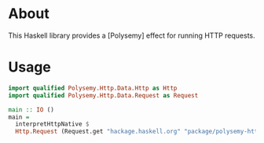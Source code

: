 # About

This Haskell library provides a [Polysemy] effect for running HTTP requests.

# Usage

```haskell
import qualified Polysemy.Http.Data.Http as Http
import qualified Polysemy.Http.Data.Request as Request

main :: IO ()
main =
  interpretHttpNative $
  Http.Request (Request.get "hackage.haskell.org" "package/polysemy-http")
```
